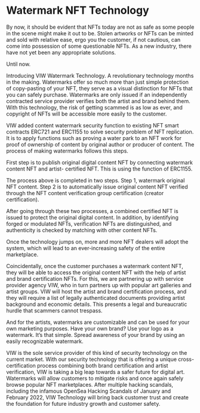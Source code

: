 # Watermark NFT Technology

By now, it should be evident that NFTs today are not as safe as some people in the scene might make it out to be. Stolen artworks or NFTs can be minted and sold with relative ease, ergo you the customer, if not cautious, can come into possession of some questionable NFTs. As a new industry, there have not yet been any appropriate solutions.

Until now.

Introducing VIW Watermark Technology. A revolutionary technology months in the making. Watermarks offer so much more than just simple protection of copy-pasting of your NFT, they serve as a visual distinction for NFTs that you can safely purchase. Watermarks are only issued if an independently contracted service provider verifies both the artist and brand behind them. With this technology, the risk of getting scammed is as low as ever, and copyright of NFTs will be accessible more easily to the customer.

VIW added content watermark security function to existing NFT smart contracts ERC721 and ERC1155 to solve security problem of NFT replication. It is to apply functions such as proving a water park to an NFT work for proof of ownership of content by original author or producer of content. The process of making watermarks follows this steps.

First step is to publish original digital content NFT by connecting watermark content NFT and artist- certified NFT. This is using the function of ERC1155.

The process above is completed in two steps. Step 1, watermark original NFT content. Step 2 is to automatically issue original content NFT verified through the NFT content verification group certification (creator certification).

After going through these two processes, a combined certified NFT is issued to protect the original digital content. In addition, by identifying forged or modulated NFTs, verification NFTs are distinguished, and authenticity is checked by matching with other content NFTs.

Once the technology jumps on, more and more NFT dealers will adopt the system, which will lead to an ever-increasing safety of the entire marketplace.

Coincidentally, once the customer purchases a watermark content NFT, they will be able to access the original content NFT with the help of artist and brand certification NFTs. For this, we are partnering up with service provider agency VIW, who in turn partners up with popular art galleries and artist groups. VIW will host the artist and brand certification process, and they will require a list of legally authenticated documents providing artist background and economic details. This presents a legal and bureaucratic hurdle that scammers cannot trespass.

And for the artists, watermarks are customizable and can be used for your own marketing purposes. Have your own brand? Use your logo as a watermark. It’s that simple. Spread awareness of your brand by using an easily recognizable watermark.

VIW is the sole service provider of this kind of security technology on the current market. With our security technology that is offering a unique cross-certification process combining both brand certification and artist verification, VIW is taking a big leap towards a safer future for digital art. Watermarks will allow customers to mitigate risks and once again safely browse popular NFT marketplaces. After multiple hacking scandals, including the infamous OpenSea Hacking Scandals of January and February 2022, VIW Technology will bring back customer trust and create the foundation for future industry growth and customer safety.

